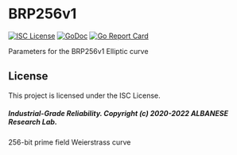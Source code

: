 # BRP256v1
[![ISC License](http://img.shields.io/badge/license-ISC-blue.svg)](https://github.com/pedroalbanese/brp256v1/blob/master/LICENSE.md) 
[![GoDoc](https://godoc.org/github.com/pedroalbanese/brp256v1?status.png)](http://godoc.org/github.com/pedroalbanese/brp256v1)
[![Go Report Card](https://goreportcard.com/badge/github.com/pedroalbanese/brp256v1)](https://goreportcard.com/report/github.com/pedroalbanese/brp256v1)

Parameters for the BRP256v1 Elliptic curve 

## License

This project is licensed under the ISC License.

##### Industrial-Grade Reliability. Copyright (c) 2020-2022 ALBANESE Research Lab.
256-bit prime field Weierstrass curve
